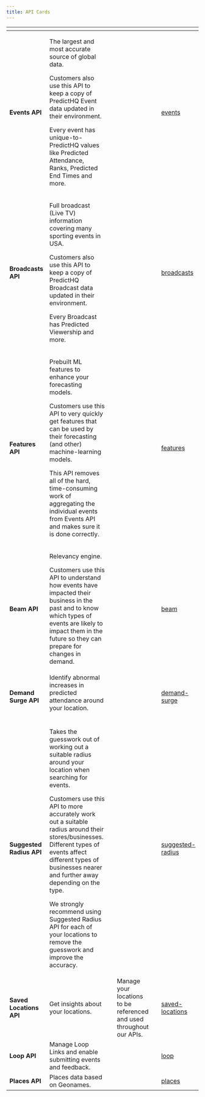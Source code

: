 ```yaml
---
title: API Cards
---
```


<table data-card-size="large" data-view="cards"><thead><tr><th></th><th></th><th></th><th></th><th data-hidden></th><th data-hidden data-card-target data-type="content-ref"></th></tr></thead><tbody><tr><td><strong>Events API</strong></td><td><p>The largest and most accurate source of global data.</p><p></p><p>Customers also use this API to keep a copy of PredictHQ Event data updated in their environment.</p><p></p><p>Every event has unique-to-PredictHQ values like Predicted Attendance, Ranks, Predicted End Times and more.</p></td><td></td><td></td><td></td><td><a href="../../api/events/">events</a></td></tr><tr><td><strong>Broadcasts API</strong></td><td><p>Full broadcast (Live TV) information covering many sporting events in USA.</p><p></p><p>Customers also use this API to keep a copy of PredictHQ Broadcast data updated in their environment.</p><p></p><p>Every Broadcast has Predicted Viewership and more.</p></td><td></td><td></td><td></td><td><a href="../../api/broadcasts/">broadcasts</a></td></tr><tr><td><strong>Features API</strong></td><td><p>Prebuilt ML features to enhance your forecasting models.</p><p></p><p>Customers use this API to very quickly get features that can be used by their forecasting (and other) machine-learning models.</p><p></p><p>This API removes all of the hard, time-consuming work of aggregating the individual events from Events API and makes sure it is done correctly.</p></td><td></td><td></td><td></td><td><a href="../../api/features/">features</a></td></tr><tr><td><strong>Beam API</strong></td><td><p>Relevancy engine.</p><p></p><p>Customers use this API to understand how events have impacted their business in the past and to know which types of events are likely to impact them in the future so they can prepare for changes in demand.</p></td><td></td><td></td><td></td><td><a href="../../api/beam/">beam</a></td></tr><tr><td><strong>Demand Surge API</strong></td><td>Identify abnormal increases in predicted attendance around your location.<br><br></td><td></td><td></td><td></td><td><a href="../../api/demand-surge/">demand-surge</a></td></tr><tr><td><strong>Suggested Radius API</strong></td><td><p>Takes the guesswork out of working out a suitable radius around your location when searching for events.</p><p></p><p>Customers use this API to more accurately work out a suitable radius around their stores/businesses. Different types of events affect different types of businesses nearer and further away depending on the type.</p><p></p><p>We strongly recommend using Suggested Radius API for each of your locations to remove the guesswork and improve the accuracy.</p></td><td></td><td></td><td></td><td><a href="../../api/suggested-radius/">suggested-radius</a></td></tr><tr><td><strong>Saved Locations API</strong></td><td>Get insights about your locations.</td><td></td><td>Manage your locations to be referenced and used throughout our APIs.</td><td></td><td><a href="../../api/saved-locations/">saved-locations</a></td></tr><tr><td><strong>Loop API</strong></td><td>Manage Loop Links and enable submitting events and feedback.</td><td></td><td></td><td></td><td><a href="../../api/loop/">loop</a></td></tr><tr><td><strong>Places API</strong></td><td>Places data based on Geonames.</td><td></td><td></td><td></td><td><a href="../../api/places/">places</a></td></tr></tbody></table>
